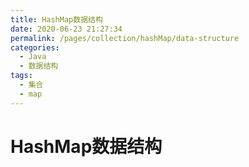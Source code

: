 ```yaml
---
title: HashMap数据结构
date: 2020-06-23 21:27:34
permalink: /pages/collection/hashMap/data-structure
categories: 
  - Java
  - 数据结构
tags: 
  - 集合
  - map
---
```

# HashMap数据结构
